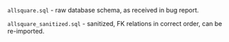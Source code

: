 `allsquare.sql` - raw database schema, as received in bug report.

`allsquare_sanitized.sql` - sanitized, FK relations in correct order, can be re-imported.